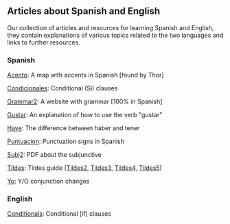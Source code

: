 ## Articles about Spanish and English
Our collection of articles and resources for learning Spanish and English, they contain explanations of various topics related to the two languages and links to further resources.


### Spanish
[Acento](./acento.md): A map with accents in Spanish [found by Thor]


[Condicionales](./condicionales.md): Conditional (Si) clauses


[Grammar2](./grammar2.md): A website with grammar [100% in Spanish]


[Gustar](./gustar.md): An explanation of how to use the verb "gustar"


[Have](./have.md): The difference between haber and tener


[Puntuacion](./puntuacion.md): Punctuation signs in Spanish


[Subj2](./subj2.md): PDF about the subjunctive


[Tildes](./tildes.md): Tildes guide ([Tildes2](./tildes2.md), [Tildes3](./tildes3.md), [Tildes4](./tildes4.md), [Tildes5](./tildes5.md))


[Yo](./yo.md): Y/O conjunction changes

### English
[Conditionals](./conditionals.md): Conditional [if] clauses

